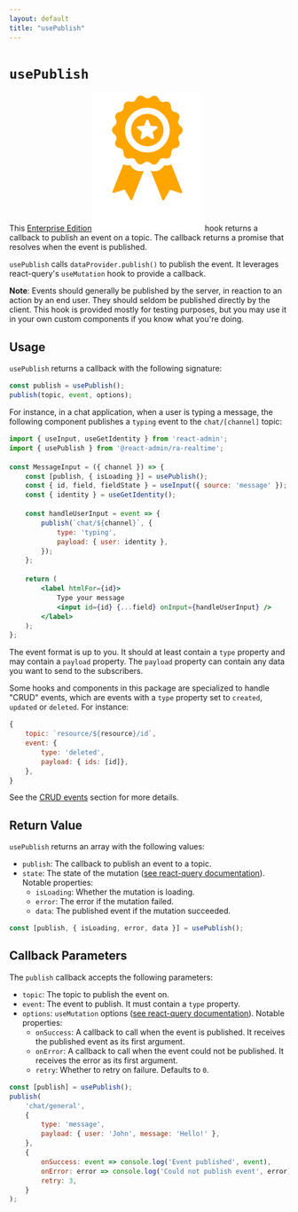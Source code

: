 ```yaml
---
layout: default
title: "usePublish"
---
```


# `usePublish`

This [Enterprise Edition](https://marmelab.com/ra-enterprise)<img class="icon" src="./img/premium.svg" /> hook returns a callback to publish an event on a topic. The callback returns a promise that resolves when the event is published.

`usePublish` calls `dataProvider.publish()` to publish the event. It leverages react-query's `useMutation` hook to provide a callback.

**Note**: Events should generally be published by the server, in reaction to an action by an end user. They should seldom be published directly by the client. This hook is provided mostly for testing purposes, but you may use it in your own custom components if you know what you're doing.

## Usage

`usePublish` returns a callback with the following signature:

```jsx
const publish = usePublish();
publish(topic, event, options);
```

For instance, in a chat application, when a user is typing a message, the following component publishes a `typing` event to the `chat/[channel]` topic:

```jsx
import { useInput, useGetIdentity } from 'react-admin';
import { usePublish } from '@react-admin/ra-realtime';

const MessageInput = ({ channel }) => {
    const [publish, { isLoading }] = usePublish();
    const { id, field, fieldState } = useInput({ source: 'message' });
    const { identity } = useGetIdentity();

    const handleUserInput = event => {
        publish(`chat/${channel}`, {
            type: 'typing',
            payload: { user: identity },
        });
    };

    return (
        <label htmlFor={id}>
            Type your message
            <input id={id} {...field} onInput={handleUserInput} />
        </label>
    );
};
```

The event format is up to you. It should at least contain a `type` property and may contain a `payload` property. The `payload` property can contain any data you want to send to the subscribers.

Some hooks and components in this package are specialized to handle "CRUD" events, which are events with a `type` property set to `created`, `updated` or `deleted`. For instance:

```js
{
    topic: `resource/${resource}/id`,
    event: {
        type: 'deleted',
        payload: { ids: [id]},
    },
}
```

See the [CRUD events](./RealtimeDataProvider.md#crud-events) section for more details.

## Return Value

`usePublish` returns an array with the following values:

-   `publish`: The callback to publish an event to a topic.
-   `state`: The state of the mutation ([see react-query documentation](https://tanstack.com/query/v3/docs/react/reference/useMutation)). Notable properties:
    -   `isLoading`: Whether the mutation is loading.
    -   `error`: The error if the mutation failed.
    -   `data`: The published event if the mutation succeeded.

```jsx
const [publish, { isLoading, error, data }] = usePublish();
```

## Callback Parameters

The `publish` callback accepts the following parameters:

-   `topic`: The topic to publish the event on.
-   `event`: The event to publish. It must contain a `type` property.
-   `options`: `useMutation` options ([see react-query documentation](https://tanstack.com/query/v3/docs/react/reference/useMutation)). Notable properties:
    -   `onSuccess`: A callback to call when the event is published. It receives the published event as its first argument.
    -   `onError`: A callback to call when the event could not be published. It receives the error as its first argument.
    -   `retry`: Whether to retry on failure. Defaults to `0`.

```jsx
const [publish] = usePublish();
publish(
    'chat/general',
    {
        type: 'message',
        payload: { user: 'John', message: 'Hello!' },
    },
    {
        onSuccess: event => console.log('Event published', event),
        onError: error => console.log('Could not publish event', error),
        retry: 3,
    }
);
```
